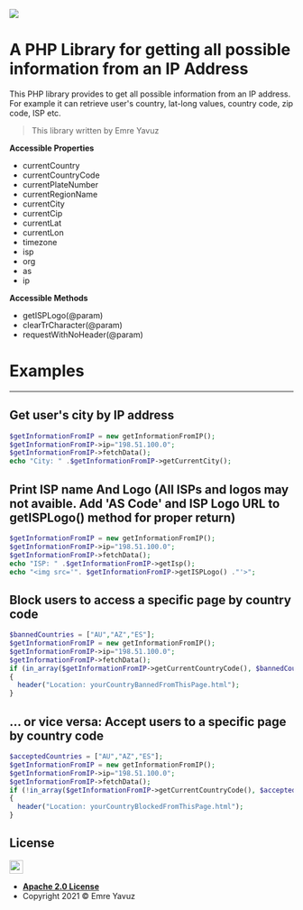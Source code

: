 ![](https://i.ibb.co/VmnYW5z/background.png)

# A PHP Library for getting all possible information from an IP Address

This PHP library provides to get all possible information from an IP address. For example it can retrieve user's country, lat-long values, country code, zip code, ISP etc.
> This library written by Emre Yavuz

**Accessible Properties**

- currentCountry
- currentCountryCode
- currentPlateNumber
- currentRegionName
- currentCity
- currentCip
- currentLat
- currentLon
- timezone
- isp
- org
- as
- ip

**Accessible Methods**

- getISPLogo(@param)
- clearTrCharacter(@param)
- requestWithNoHeader(@param)


# Examples
---
## Get user's city by IP address

```php
$getInformationFromIP = new getInformationFromIP();
$getInformationFromIP->ip="198.51.100.0";
$getInformationFromIP->fetchData();
echo "City: " .$getInformationFromIP->getCurrentCity();
```



## Print ISP name And Logo (All ISPs and logos may not avaible. Add 'AS Code' and ISP Logo URL to getISPLogo() method for proper return)

```php
$getInformationFromIP = new getInformationFromIP();
$getInformationFromIP->ip="198.51.100.0";
$getInformationFromIP->fetchData();
echo "ISP: " .$getInformationFromIP->getIsp();
echo "<img src='". $getInformationFromIP->getISPLogo() ."'>";
```

## Block users to access a specific page by country code

```php
$bannedCountries = ["AU","AZ","ES"];
$getInformationFromIP = new getInformationFromIP();
$getInformationFromIP->ip="198.51.100.0";
$getInformationFromIP->fetchData();
if (in_array($getInformationFromIP->getCurrentCountryCode(), $bannedCountries))
{
  header("Location: yourCountryBannedFromThisPage.html");
}
```

## ... or vice versa: Accept users to a specific page by country code

```php
$acceptedCountries = ["AU","AZ","ES"];
$getInformationFromIP = new getInformationFromIP();
$getInformationFromIP->ip="198.51.100.0";
$getInformationFromIP->fetchData();
if (!in_array($getInformationFromIP->getCurrentCountryCode(), $acceptedCountries))
{
  header("Location: yourCountryBlockedFromThisPage.html");
}
```

## License

<img src="https://opensource.org/files/osi_keyhole_300X300_90ppi_0.png" height="24" width="24">

- **[Apache 2.0 License](https://www.apache.org/licenses/LICENSE-2.0)**
- Copyright 2021 © Emre Yavuz
